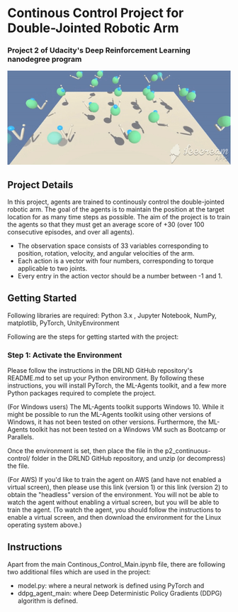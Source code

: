 # Continous Control Project for Double-Jointed Robotic Arm
### Project 2 of Udacity's Deep Reinforcement Learning nanodegree program

![](reacher_gif.gif)


## Project Details
In this project, agents are trained to continously control the double-jointed robotic arm. The goal of the agents is to maintain the position at the target location for as many time steps as possible. The aim of the project is to train the agents so that they must get an average score of +30 (over 100 consecutive episodes, and over all agents).

- The observation space consists of 33 variables corresponding to position, rotation, velocity, and angular velocities of the arm.  
- Each action is a vector with four numbers, corresponding to torque applicable to two joints.  
- Every entry in the action vector should be a number between -1 and 1.

## Getting Started
Following libraries are required:
Python 3.x , Jupyter Notebook, NumPy, matplotlib, PyTorch, UnityEnvironment

Following are the steps for getting started with the project:  

### Step 1: Activate the Environment
Please follow the instructions in the DRLND GitHub repository's README.md to set up your Python environment. By following these instructions, you will install PyTorch, the ML-Agents toolkit, and a few more Python packages required to complete the project.

(For Windows users) The ML-Agents toolkit supports Windows 10. While it might be possible to run the ML-Agents toolkit using other versions of Windows, it has not been tested on other versions. Furthermore, the ML-Agents toolkit has not been tested on a Windows VM such as Bootcamp or Parallels.  

Once the environment is set, then place the file in the p2_continuous-control/ folder in the DRLND GitHub repository, and unzip (or decompress) the file.

(For AWS) If you'd like to train the agent on AWS (and have not enabled a virtual screen), then please use this link (version 1) or this link (version 2) to obtain the "headless" version of the environment. You will not be able to watch the agent without enabling a virtual screen, but you will be able to train the agent. (To watch the agent, you should follow the instructions to enable a virtual screen, and then download the environment for the Linux operating system above.)

## Instructions
Apart from the main Continous_Control_Main.ipynb file, there are following two additional files which are used in the project:
- model.py: where a neural network is defined using PyTorch and
- ddpg_agent_main: where Deep Deterministic Policy Gradients (DDPG) algorithm is defined.


